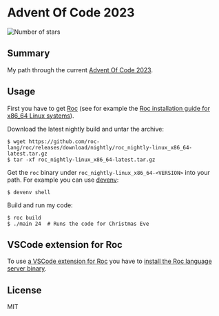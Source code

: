 # Advent Of Code 2023

![Number of stars](https://img.shields.io/badge/Advent_Of_Code_2023-4_*-success)

## Summary

My path through the current [Advent Of Code
2023](https://adventofcode.com/2023).

## Usage

First you have to get [Roc](https://www.roc-lang.org/) (see for example the [Roc
installation guide for x86_64 Linux
systems](https://github.com/roc-lang/roc/blob/main/getting_started/linux_x86_64.md)).

Download the latest nightly build and untar the archive:

    $ wget https://github.com/roc-lang/roc/releases/download/nightly/roc_nightly-linux_x86_64-latest.tar.gz
    $ tar -xf roc_nightly-linux_x86_64-latest.tar.gz

Get the `roc` binary under `roc_nightly-linux_x86_64-<VERSION>` into your path.
For example you can use [devenv](https://devenv.sh/):

    $ devenv shell

Build and run my code:

    $ roc build
    $ ./main 24  # Runs the code for Christmas Eve

## VSCode extension for Roc

To use [a VSCode extension for
Roc](https://github.com/ivan-demchenko/roc-vscode-unofficial) you have to
[install the Roc language server
binary](https://github.com/ayazhafiz/roc/blob/lang-srv/crates/lang_srv/).

## License

MIT
